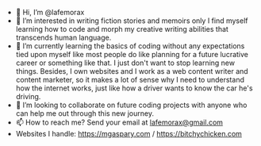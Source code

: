 - 👋 Hi, I’m @lafemorax
- 👀 I’m interested in writing fiction stories and memoirs only I find myself learning how to code and morph my creative writing abilities that transcends human language.
- 🌱 I’m currently learning the basics of coding without any expectations tied upon myself like most people do like planning for a future lucrative career or something like that. I just don't want to stop learning new things. Besides, I own websites and I work as a web content writer and content marketer, so it makes a lot of sense why I need to understand how the internet works, just like how a driver wants to know the car he's driving. 
- 💞️ I’m looking to collaborate on future coding projects with anyone who can help me out through this new journey. 
- 📫 How to reach me? Send your email at lafemorax@gmail.com 
- Websites I handle: https://mgaspary.com / https://bitchychicken.com
